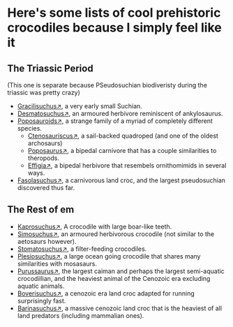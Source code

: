 # Here's some lists of cool prehistoric crocodiles because I simply feel like it
## The Triassic Period
(This one is separate because PSeudosuchian biodiveristy during the triassic was pretty crazy)
- [Gracilisuchus↗](https://en.wikipedia.org/wiki/Gracilisuchus), a very early small Suchian.
- [Desmatosuchus↗](https://en.wikipedia.org/wiki/Desmatosuchus), an armoured herbivore reminiscent of ankylosaurus.
- [Poposauroids↗](https://en.wikipedia.org/wiki/Poposauroidea), a strange family of a myriad of completely different species.
   - [Ctenosauriscus↗](https://en.wikipedia.org/wiki/Ctenosauriscus), a sail-backed quadroped (and one of the oldest archosaurs)
   - [Poposaurus↗](https://en.wikipedia.org/wiki/Poposaurus), a bipedal carnivore that has a couple similarities to theropods.
   - [Effigia↗](https://en.wikipedia.org/wiki/Effigia), a bipedal herbivore that resembels ornithomimids in several ways.
- [Fasolasuchus↗](https://en.wikipedia.org/wiki/Fasolasuchus), a carnivorous land croc, and the largest pseudosuchian discovered thus far.

## The Rest of em
- [Kaprosuchus↗](https://en.wikipedia.org/wiki/Kaprosuchus), A crocodile with large boar-like teeth.
- [Simosuchus↗](https://en.wikipedia.org/wiki/Simosuchus), an armoured herbivorous crocodile (not similar to the aetosaurs however).
- [Stomatosuchus↗](https://en.wikipedia.org/wiki/Stomatosuchus), a filter-feeding crocodiles.
- [Plesiosuchus↗](https://en.wikipedia.org/wiki/Plesiosuchus), a large ocean going crocodile that shares many similarities with mosasaurs.
- [Purussaurus↗](https://en.wikipedia.org/wiki/Purussaurus), the largest caiman and perhaps the largest semi-aquatic crocodillian, and the heaviest animal of the Cenozoic era excluding aquatic animals.
- [Boverisuchus↗](https://en.wikipedia.org/wiki/Boverisuchus), a cenozoic era land croc adapted for running surprisingly fast.
- [Barinasuchus↗](https://en.wikipedia.org/wiki/Barinasuchus), a massive cenozoic land croc that is the heaviest of all land predators (including mammalian ones).
